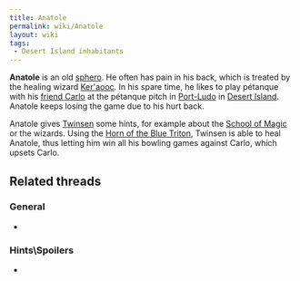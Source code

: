 ```yaml
---
title: Anatole
permalink: wiki/Anatole
layout: wiki
tags:
 - Desert Island inhabitants
---
```


**Anatole** is an old [sphero](sphero "wikilink"). He often has pain in
his back, which is treated by the healing wizard
[Ker'aooc](Ker'aooc "wikilink"). In his spare time, he likes to play
pétanque with his [friend Carlo](Carlo_(Port-Ludo) "wikilink") at the
pétanque pitch in [Port-Ludo](Port-Ludo "wikilink") in [Desert
Island](Desert_Island "wikilink"). Anatole keeps losing the game due to
his hurt back.

Anatole gives [Twinsen](Twinsen "wikilink") some hints, for example
about the [School of Magic](School_of_Magic "wikilink") or the wizards.
Using the [Horn of the Blue Triton](Horn_of_the_Blue_Triton "wikilink"),
Twinsen is able to heal Anatole, thus letting him win all his bowling
games against Carlo, which upsets Carlo.

## Related threads

### General

- 

### Hints\Spoilers

- 
